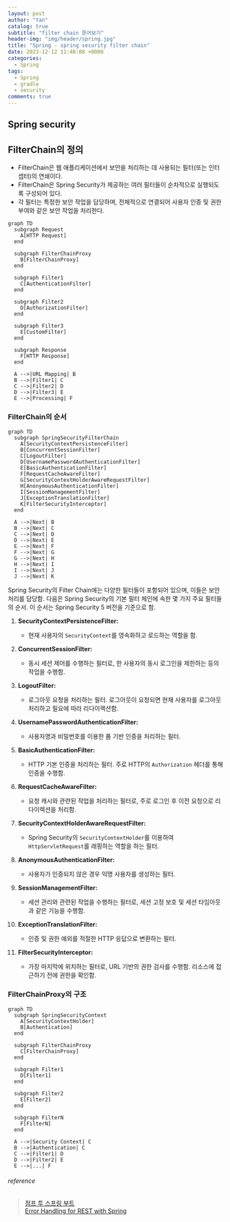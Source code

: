 ```yaml
---
layout: post
author: "Yan"
catalog: true
subtitle: "filter chain 뜯어보기"
header-img: "img/header/spring.jpg"
title: "Spring - spring security filter chain"
date: 2023-12-12 11:40:08 +0000
categories:
  - Spring
tags:
  - Spring
  - gradle
  - security
comments: true
---
```


## Spring security

## FilterChain의 정의

- FilterChain은 웹 애플리케이션에서 보안을 처리하는 데 사용되는 필터(또는 인터셉터)의 연쇄이다. 
- FilterChain은 Spring Security가 제공하는 여러 필터들이 순차적으로 실행되도록 구성되어 있다. 
- 각 필터는 특정한 보안 작업을 담당하며, 전체적으로 연결되어 사용자 인증 및 권한 부여와 같은 보안 작업을 처리한다.

```mermaid
graph TD
  subgraph Request
    A[HTTP Request]
  end

  subgraph FilterChainProxy
    B[FilterChainProxy]
  end

  subgraph Filter1
    C[AuthenticationFilter]
  end

  subgraph Filter2
    D[AuthorizationFilter]
  end

  subgraph Filter3
    E[CustomFilter]
  end

  subgraph Response
    F[HTTP Response]
  end

  A -->|URL Mapping| B
  B -->|Filter1| C
  C -->|Filter2| D
  D -->|Filter3| E
  E -->|Processing| F
```

### FilterChain의 순서

```mermaid
graph TD
  subgraph SpringSecurityFilterChain
    A[SecurityContextPersistenceFilter]
    B[ConcurrentSessionFilter]
    C[LogoutFilter]
    D[UsernamePasswordAuthenticationFilter]
    E[BasicAuthenticationFilter]
    F[RequestCacheAwareFilter]
    G[SecurityContextHolderAwareRequestFilter]
    H[AnonymousAuthenticationFilter]
    I[SessionManagementFilter]
    J[ExceptionTranslationFilter]
    K[FilterSecurityInterceptor]
  end

  A -->|Next| B
  B -->|Next| C
  C -->|Next| D
  D -->|Next| E
  E -->|Next| F
  F -->|Next| G
  G -->|Next| H
  H -->|Next| I
  I -->|Next| J
  J -->|Next| K

```

Spring Security의 Filter Chain에는 다양한 필터들이 포함되어 있으며, 이들은 보안 처리를 담당함. 다음은 Spring Security의 기본 필터 체인에 속한 몇 가지 주요 필터들의 순서. 이 순서는 Spring Security 5 버전을 기준으로 함.

1. **SecurityContextPersistenceFilter:**
   - 현재 사용자의 `SecurityContext`를 영속화하고 로드하는 역할을 함.

2. **ConcurrentSessionFilter:**
   - 동시 세션 제어를 수행하는 필터로, 한 사용자의 동시 로그인을 제한하는 등의 작업을 수행함.

3. **LogoutFilter:**
   - 로그아웃 요청을 처리하는 필터. 로그아웃이 요청되면 현재 사용자를 로그아웃 처리하고 필요에 따라 리다이렉션함.

4. **UsernamePasswordAuthenticationFilter:**
   - 사용자명과 비밀번호를 이용한 폼 기반 인증을 처리하는 필터.

5. **BasicAuthenticationFilter:**
   - HTTP 기본 인증을 처리하는 필터. 주로 HTTP의 `Authorization` 헤더를 통해 인증을 수행함.

6. **RequestCacheAwareFilter:**
   - 요청 캐시와 관련된 작업을 처리하는 필터로, 주로 로그인 후 이전 요청으로 리다이렉션을 처리함.

7. **SecurityContextHolderAwareRequestFilter:**
   - Spring Security의 `SecurityContextHolder`를 이용하여 `HttpServletRequest`를 래핑하는 역할을 하는 필터.

8. **AnonymousAuthenticationFilter:**
   - 사용자가 인증되지 않은 경우 익명 사용자를 생성하는 필터.

9. **SessionManagementFilter:**
   - 세션 관리와 관련된 작업을 수행하는 필터로, 세션 고정 보호 및 세션 타임아웃과 같은 기능을 수행함.

10. **ExceptionTranslationFilter:**
    - 인증 및 권한 예외를 적절한 HTTP 응답으로 변환하는 필터.

11. **FilterSecurityInterceptor:**
    - 가장 마지막에 위치하는 필터로, URL 기반의 권한 검사를 수행함. 리소스에 접근하기 전에 권한을 확인함.


### FilterChainProxy의 구조

```mermaid
graph TD
  subgraph SpringSecurityContext
    A[SecurityContextHolder]
    B[Authentication]
  end

  subgraph FilterChainProxy
    C[FilterChainProxy]
  end

  subgraph Filter1
    D[Filter1]
  end

  subgraph Filter2
    E[Filter2]
  end

  subgraph FilterN
    F[FilterN]
  end

  A -->|Security Context| C
  B -->|Authentication| C
  C -->|Filter1| D
  D -->|Filter2| E
  E -->|...| F

```

###### reference

> [점프 투 스프링 부트](https://wikidocs.net/160957#requiredargsconstructor)  
> [Error Handling for REST with Spring](https://www.baeldung.com/exception-handling-for-rest-with-spring)

